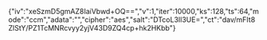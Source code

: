 {"iv":"xeSzmD5gmAZ8IaiVbwd+OQ==","v":1,"iter":10000,"ks":128,"ts":64,"mode":"ccm","adata":"","cipher":"aes","salt":"DTcoL3Il3UE=","ct":"dav/mFIt8ZlStY/PZ1TcMNRcvyy2yjV43D9ZQ4cp+hk2HKbb"}
